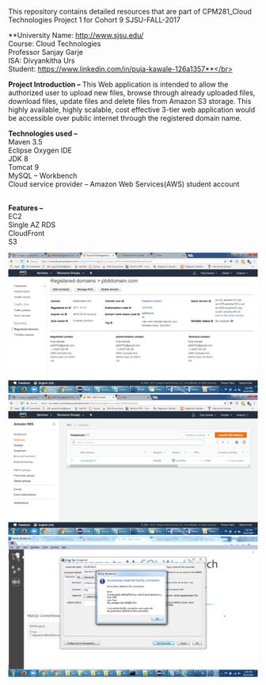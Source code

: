 This repository contains detailed resources that are part of CPM281_Cloud Technologies Project 1 for Cohort 9 SJSU-FALL-2017

**University Name: http://www.sjsu.edu/ </br>
Course: Cloud Technologies </br>
Professor Sanjay Garje  </br>
ISA: Divyankitha Urs</br>
Student: https://www.linkedin.com/in/puja-kawale-126a1357**</br></br>

**Project Introduction –** 
This Web application is intended to allow the authorized user to upload new files, browse through already uploaded files, download files, update files and delete files from Amazon S3 storage. This highly available, highly scalable, cost effective 3-tier web application would be accessible over public internet through the registered domain name.

**Technologies used –** </br>
Maven 3.5</br>
Eclipse Oxygen IDE</br>
JDK 8</br>
Tomcat 9</br>
MySQL – Workbench</br>
Cloud service provider – Amazon Web Services(AWS) student account</br> </br>

**Features –**</br>
EC2</br>
Single AZ RDS</br>
CloudFront</br>
S3</br>

![Screenshot](R53.png)
![Screenshot](RDS.png)
![Screenshot](Connection.png)

